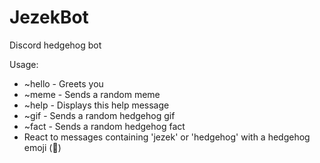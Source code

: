 # JezekBot

Discord hedgehog bot

Usage:

- ~hello - Greets you  
- ~meme - Sends a random meme  
- ~help - Displays this help message  
- ~gif - Sends a random hedgehog gif  
- ~fact - Sends a random hedgehog fact  
- React to messages containing 'jezek' or 'hedgehog' with a hedgehog emoji (🦔)
